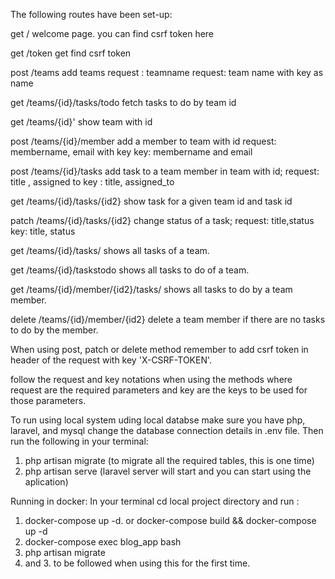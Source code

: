 The following routes have been set-up:

get         /                                    welcome page. you can find csrf token here

get        /token                                get find csrf token 

post       /teams                                add teams  request : teamname                                          request: team name with key as name

get        /teams/{id}/tasks/todo                fetch tasks to do by team id 

get        /teams/{id}'                          show team with id 

post       /teams/{id}/member                    add a member to team with id                                           request: membername, email with key                                                                                                                                 key: membername and email 

post      /teams/{id}/tasks                      add task to a team member in team with id;                             request: title , assigned to 
                                                                                                                        key : title, assigned_to 
                                                                                                                        
get       /teams/{id}/tasks/{id2}                show task for a given team id and task id 

patch     /teams/{id}/tasks/{id2}                change status of a task;                                               request: title,status
                                                                                                                        key: title, status

get       /teams/{id}/tasks/                     shows all tasks of a team.

get       /teams/{id}/taskstodo                  shows all tasks to do of a team.

get       /teams/{id}/member/{id2}/tasks/        shows all tasks to do by a team member.

delete    /teams/{id}/member/{id2}               delete a team member if there are no tasks to do by the member.


When using post, patch or delete method remember to add csrf token in header of the request with key 'X-CSRF-TOKEN'.

follow the request and key notations when using the methods where request are the required parameters and key are the keys to be used for those parameters.

To run using local system uding local databse make sure you have php, laravel, and mysql  change the database connection details in .env file. Then run the following in your terminal: 
1. php artisan migrate (to migrate all the required tables, this is one time)
2. php artisan serve (laravel server will start and you can start using the aplication)

Running in docker: 
In your terminal cd local project directory and run :
1. docker-compose up -d. or docker-compose build && docker-compose up -d
2. docker-compose exec blog_app bash
3. php artisan migrate
2. and 3. to be followed when using this for the first time. 



